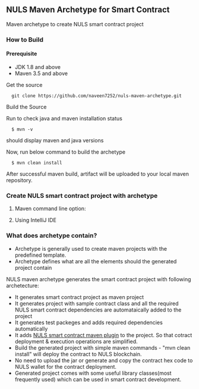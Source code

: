 ## NULS Maven Archetype for Smart Contract
Maven archetype to create NULS smart contract project

### How to Build

#### Prerequisite

- JDK 1.8 and above
- Maven 3.5 and above

Get the source

      git clone https://github.com/naveen7252/nuls-maven-archetype.git

Build the Source

 Run to check java and maven installation status
 
      $ mvn -v
 
 should display maven and java versions
 
 Now, run below command to build the archetype
 
      $ mvn clean install
 
 After successful maven build, artifact will be uploaded to your local maven repository.
 
 ### Create NULS smart contract project with archetype
 
 1. Maven command line option:
 
 2. Using IntelliJ IDE
 
 ### What does archetype contain?
 
 - Archetype is generally used to create maven projects with the predefined template. 
 - Archetype defines what are all the elements should the generated project contain
 
 NULS maven archetype generates the smart contract project with following archetecture:
 
 - It generates smart contract project as maven project
 - It generates project with sample contract class and all the required NULS smart contract dependencies are automataically added to the project
 - It generates test packeges and adds required dependencies automatically
 - It adds [NULS smart contract maven plugin](https://github.com/naveen7252/nuls-smart-contract-maven-plugin) to the project. So that cotract deployment & execution operations are simplified.
 - Build the generated project with simple maven commands - "mvn clean install" will deploy the contract to NULS blockchain.
 - No need to upload the jar or generate and copy the contract hex code to NULS wallet for the contract deployment.
 - Generated project comes with some useful library classes(most frequently used) which can be used in smart contract development.
 
 
